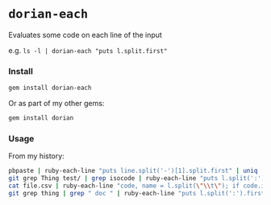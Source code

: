 # `dorian-each`

Evaluates some code on each line of the input

e.g. `ls -l | dorian-each "puts l.split.first"`

### Install

```bash
gem install dorian-each
```

Or as part of my other gems:

```bash
gem install dorian
```

### Usage

From my history:

```bash
pbpaste | ruby-each-line "puts line.split('-')[1].split.first" | uniq
git grep Thing test/ | grep isocode | ruby-each-line "puts l.split(':').first" | sort | uniq | xvim
cat file.csv | ruby-each-line "code, name = l.split(\"\\t\"); if code.include?(','); puts code; else; puts code.gsub(' ', '') + ',' + name; end"
git grep thing | grep " doc " | ruby-each-line "puts l.split(':').first" | xvim
```
